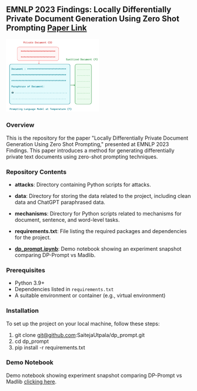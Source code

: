 ## EMNLP 2023 Findings: Locally Differentially Private Document Generation Using Zero Shot Prompting [Paper Link](https://arxiv.org/abs/2310.16111)


<img src="dp_prompt.png" alt="Image Alt Text" width="50%">




### Overview

This is the repository for the paper "Locally Differentially Private Document Generation Using Zero Shot Prompting," presented at EMNLP 2023 Findings. This paper introduces a method for generating differentially private text documents using zero-shot prompting techniques.

### Repository Contents


- **attacks**: Directory containing Python scripts for attacks.

- **data**: Directory for storing the data related to the project, including clean data and ChatGPT paraphrased data.

- **mechanisms**: Directory for Python scripts related to mechanisms for document, sentence, and word-level tasks.

- **requirements.txt**: File listing the required packages and dependencies for the project.

- [**dp_prompt.ipynb**](dp_prompt.ipynb): Demo notebook showing an experiment snapshot comparing DP-Prompt vs Madlib.


### Prerequisites

- Python 3.9+
- Dependencies listed in `requirements.txt`
- A suitable environment or container (e.g., virtual environment)

### Installation

To set up the project on your local machine, follow these steps:


1. git clone git@github.com:SaitejaUtpala/dp_prompt.git
2. cd dp_prompt
3. pip install -r requirements.txt


### Demo Notebook

Demo notebook showing experiment snapshot comparing DP-Prompt vs Madlib  [clicking here](dp_prompt.ipynb).